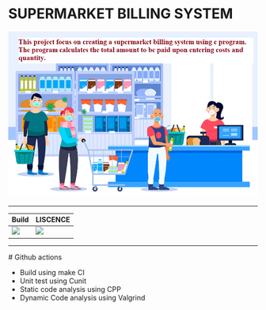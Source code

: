 # SUPERMARKET BILLING SYSTEM

![supermarket](https://github.com/malavika-m/helloworld/blob/30cdc3eee1d35f5fb3bc7020504d8778974e712d/pic_mini2.png)
<hr>

Build | LISCENCE
   ---|----
<img src="https://img.shields.io/badge/c%2Fc%2B%2B-passing-green">| <img src="https://img.shields.io/badge/LISCENCE-MIT-yellow">

<hr>
# Github actions

- Build using make CI
- Unit test using Cunit
- Static code analysis using CPP
- Dynamic Code analysis using Valgrind
